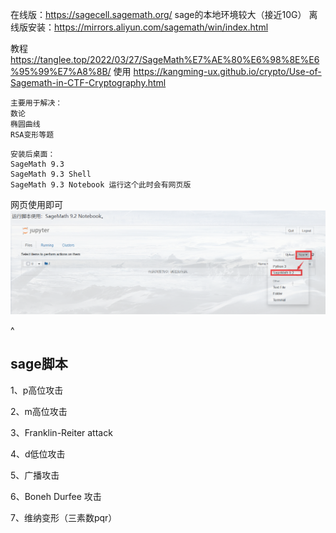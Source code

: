 在线版：<https://sagecell.sagemath.org/>
sage的本地环境较大（接近10G）
离线版安装：<https://mirrors.aliyun.com/sagemath/win/index.html>


教程
<https://tanglee.top/2022/03/27/SageMath%E7%AE%80%E6%98%8E%E6%95%99%E7%A8%8B/>
使用
<https://kangming-ux.github.io/crypto/Use-of-Sagemath-in-CTF-Cryptography.html>
```
主要用于解决：
数论
椭圆曲线
RSA变形等题
```
```
安装后桌面：
SageMath 9.3
SageMath 9.3 Shell
SageMath 9.3 Notebook 运行这个此时会有网页版
```
网页使用即可
![](.topwrite/assets/image_1732633628535.png)


^
## **sage脚本**

1、p高位攻击

2、m高位攻击

3、Franklin-Reiter attack


4、d低位攻击

5、广播攻击

6、Boneh Durfee 攻击


7、维纳变形（三素数pqr）









